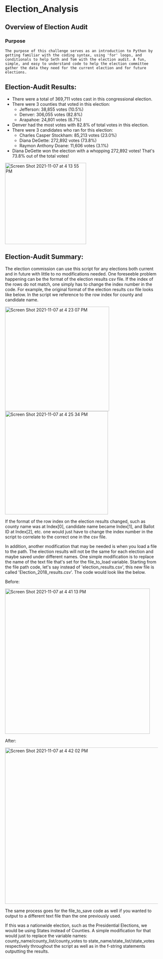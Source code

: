 # Election_Analysis

## Overview of Election Audit
### Purpose 
    
    The purpose of this challenge serves as an introduction to Python by getting familiar with the coding syntax, using 'for' loops, and conditionals to help Seth and Tom with the election audit. A fun, simple, and easy to understand code to help the election committee gather the data they need for the current election and for future elections. 


## Election-Audit Results:

  - There were a total of 369,711 votes cast in this congressional election.
  - There were 3 counties that voted in this election:
     - Jefferson: 38,855 votes (10.5%)
     - Denver: 306,055 votes (82.8%)                                      
     - Arapahoe: 24,801 votes (6.7%)                                  
  - Denver had the most votes with 82.8% of total votes in this election.
  - There were 3 candidates who ran for this election:
     - Charles Casper Stockham: 85,213 votes (23.0%)
     - Diana DeGette: 272,892 votes (73.8%)
     - Raymon Anthony Doane: 11,606 votes (3.1%)
  - Diana DeGette won the election with a whopping 272,892 votes! That's 73.8% out of the total votes!
<img width="267" alt="Screen Shot 2021-11-07 at 4 13 55 PM" src="https://user-images.githubusercontent.com/33046642/140662072-075767c8-5315-447c-a6c2-38de9ae9cb55.png">

## Election-Audit Summary:
The election commission can use this script for any elections both current and in future with little to no modifications needed. One foreseeble problem happening can be the format of the election results csv file. If the index of the rows do not match, one simply has to change the index number in the code. For example, the original format of the election results csv file looks like below. In the script we reference to the row index for county and candidate name. 

<img width="343" alt="Screen Shot 2021-11-07 at 4 23 07 PM" src="https://user-images.githubusercontent.com/33046642/140662322-fcb77212-4693-4424-a8b2-cab1d16a8f11.png"><img width="339" alt="Screen Shot 2021-11-07 at 4 25 34 PM" src="https://user-images.githubusercontent.com/33046642/140662414-15c20618-91ec-4e47-a140-4d7bac275938.png">

If the format of the row index on the election results changed, such as county name was at Index[0], candidate name became Index[1], and Ballot ID at Index[2], etc. one would just have to change the index number in the script to correlate to the correct one in the csv file. 

In addition, another modification that may be needed is when you load a file to the path. The election results will not be the same for each election and maybe saved under different names. One simple modification is to replace the name of the text file that's set for the file_to_load variable. Starting from the file path code, let's say instead of 'election_results.csv', this new file is called 'Election_2018_results.csv'. The code would look like the below.

 Before:
 
<img width="477" alt="Screen Shot 2021-11-07 at 4 41 13 PM" src="https://user-images.githubusercontent.com/33046642/140662854-b804acd5-b470-4d7f-b6ec-b666ed2a38a5.png">

After:

<img width="513" alt="Screen Shot 2021-11-07 at 4 42 02 PM" src="https://user-images.githubusercontent.com/33046642/140662879-407c19af-cbb4-4c14-9e2e-931ad609f835.png">

The same process goes for the file_to_save code as well if you wanted to output to a different text file than the one previously used. 

If this was a nationwide election, such as the Presidential Elections, we would be using States instead of Counties. A simple modification for that would just to replace the variable names: county_name/county_list/county_votes to state_name/state_list/state_votes respectively throughout the script as well as in the f-string statements outputting the results. 



